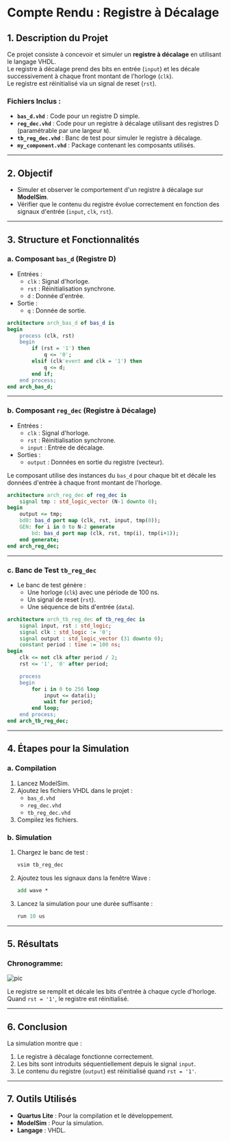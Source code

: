 
# Compte Rendu : Registre à Décalage

## 1. Description du Projet
Ce projet consiste à concevoir et simuler un **registre à décalage** en utilisant le langage VHDL.  
Le registre à décalage prend des bits en entrée (`input`) et les décale successivement à chaque front montant de l'horloge (`clk`).  
Le registre est réinitialisé via un signal de reset (`rst`).

### Fichiers Inclus :
- **`bas_d.vhd`** : Code pour un registre D simple.
- **`reg_dec.vhd`** : Code pour un registre à décalage utilisant des registres D (paramétrable par une largeur `N`).
- **`tb_reg_dec.vhd`** : Banc de test pour simuler le registre à décalage.
- **`my_component.vhd`** : Package contenant les composants utilisés.

---

## 2. Objectif
- Simuler et observer le comportement d'un registre à décalage sur **ModelSim**.
- Vérifier que le contenu du registre évolue correctement en fonction des signaux d'entrée (`input`, `clk`, `rst`).

---

## 3. Structure et Fonctionnalités

### a. **Composant `bas_d` (Registre D)**
- Entrées :
  - `clk` : Signal d'horloge.
  - `rst` : Réinitialisation synchrone.
  - `d` : Donnée d'entrée.
- Sortie :
  - `q` : Donnée de sortie.

```vhdl
architecture arch_bas_d of bas_d is
begin
    process (clk, rst)
    begin
        if (rst = '1') then 
            q <= '0';
        elsif (clk'event and clk = '1') then
            q <= d;
        end if;
    end process;
end arch_bas_d;
```

---

### b. **Composant `reg_dec` (Registre à Décalage)**
- Entrées :
  - `clk` : Signal d'horloge.
  - `rst` : Réinitialisation synchrone.
  - `input` : Entrée de décalage.
- Sorties :
  - `output` : Données en sortie du registre (vecteur).

Le composant utilise des instances du `bas_d` pour chaque bit et décale les données d'entrée à chaque front montant de l'horloge.

```vhdl
architecture arch_reg_dec of reg_dec is
    signal tmp : std_logic_vector (N-1 downto 0);
begin
    output <= tmp;
    bd0: bas_d port map (clk, rst, input, tmp(0));
    GEN: for i in 0 to N-2 generate
        bd: bas_d port map (clk, rst, tmp(i), tmp(i+1));
    end generate;
end arch_reg_dec;
```

---

### c. **Banc de Test `tb_reg_dec`**
- Le banc de test génère :
  - Une horloge (`clk`) avec une période de 100 ns.
  - Un signal de reset (`rst`).
  - Une séquence de bits d'entrée (`data`).

```vhdl
architecture arch_tb_reg_dec of tb_reg_dec is
    signal input, rst : std_logic;
    signal clk : std_logic := '0';
    signal output : std_logic_vector (31 downto 0);
    constant period : time := 100 ns;
begin
    clk <= not clk after period / 2;
    rst <= '1', '0' after period;

    process
    begin
        for i in 0 to 256 loop
            input <= data(i);
            wait for period;
        end loop;
    end process;
end arch_tb_reg_dec;
```

---

## 4. Étapes pour la Simulation

### a. **Compilation**
1. Lancez ModelSim.
2. Ajoutez les fichiers VHDL dans le projet :
   - `bas_d.vhd`
   - `reg_dec.vhd`
   - `tb_reg_dec.vhd`
3. Compilez les fichiers.

### b. **Simulation**
1. Chargez le banc de test :
   ```tcl
   vsim tb_reg_dec
   ```
2. Ajoutez tous les signaux dans la fenêtre Wave :
   ```tcl
   add wave *
   ```
3. Lancez la simulation pour une durée suffisante :
   ```tcl
   run 10 us
   ```

---

## 5. Résultats

### Chronogramme:
![pic](https://github.com/user-attachments/assets/169de8fb-1c88-4cc5-a403-9190de9388c3)



Le registre se remplit et décale les bits d'entrée à chaque cycle d'horloge.  
Quand `rst = '1'`, le registre est réinitialisé.

---

## 6. Conclusion
La simulation montre que :
1. Le registre à décalage fonctionne correctement.
2. Les bits sont introduits séquentiellement depuis le signal `input`.
3. Le contenu du registre (`output`) est réinitialisé quand `rst = '1'`.

---

## 7. Outils Utilisés
- **Quartus Lite** : Pour la compilation et le développement.
- **ModelSim** : Pour la simulation.
- **Langage** : VHDL.
